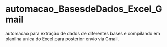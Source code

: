 # automacao_BasesdeDados_Excel_Gmail
 automacao para extração de dados de diferentes bases e compilando em planilha unica do Excel para posterior envio via Gmail.
